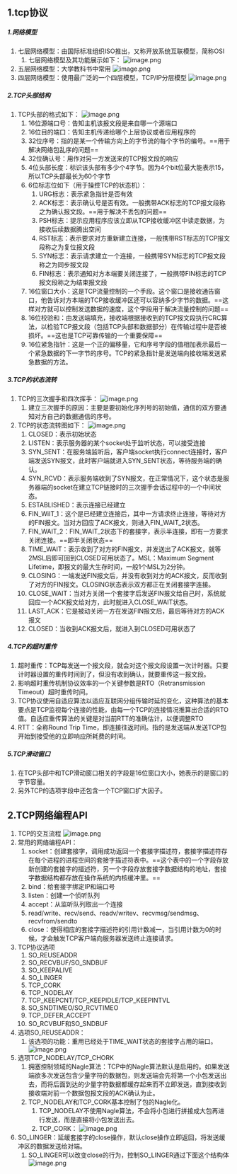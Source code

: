 ## 1.tcp协议
##### 1.网络模型
1. 七层网络模型：由国际标准组织ISO推出，又称开放系统互联模型，简称OSI
    1. 七层网络模型及其功能展示如下：
    ![image.png](https://upload-images.jianshu.io/upload_images/17728742-0e145a2423aa2fdb.png?imageMogr2/auto-orient/strip%7CimageView2/2/w/1240)
2. 五层网络模型：大学教科书中常用
![image.png](https://upload-images.jianshu.io/upload_images/17728742-915fdff68b97cf32.png?imageMogr2/auto-orient/strip%7CimageView2/2/w/1240)
3. 四层网络模型：使用最广泛的一个四层模型，TCP/IP分层模型
![image.png](https://upload-images.jianshu.io/upload_images/17728742-b0b6629c14834aa2.png?imageMogr2/auto-orient/strip%7CimageView2/2/w/1240)
##### 2.TCP头部结构
1. TCP头部的格式如下：
![image.png](https://upload-images.jianshu.io/upload_images/17728742-c560ab7d7221f18a.png?imageMogr2/auto-orient/strip%7CimageView2/2/w/1240)
    1. 16位源端口号：告知主机该报文段是来自哪一个源端口
    2. 16位目的端口：告知主机传递给哪个上层协议或者应用程序的
    3. 32位序号：指的是某一个传输方向上的字节流的每个字节的编号。==用于解决网络包乱序的问题==
    4. 32位确认号：用作对另一方发送来的TCP报文段的响应
    5. 4位头部长度：标识该头部有多少个4字节。因为4个bit位最大能表示15，所以TCP头部最长为60个字节
    6. 6位标志位如下（用于操控TCP的状态机）：
        1. URG标志：表示紧急指针是否有效
        2. ACK标志：表示确认号是否有效。一般携带ACK标志的TCP报文段称之为确认报文段。==用于解决不丢包的问题==
        3. PSH标志：提示应用程序应该立即从TCP接收缓冲区中读走数据，为接收后续数据腾出空间
        4. RST标志：表示要求对方重新建立连接，一般携带RST标志的TCP报文段称之为复位报文段
        5. SYN标志：表示请求建立一个连接，一般携带SYN标志的TCP报文段称之为同步报文段
        6. FIN标志：表示通知对方本端要关闭连接了，一般携带FIN标志的TCP报文段称之为结束报文段
    7. 16位窗口大小：这是TCP流量控制的一个手段。这个窗口是接收通告窗口，他告诉对方本端的TCP接收缓冲区还可以容纳多少字节的数据。==这样对方就可以控制发送数据的速度，这个字段用于解决流量控制的问题==
    8. 16位校验和：由发送端填充，接收端根据接收到的TCP报文段执行CRC算法，以检验TCP报文段（包括TCP头部和数据部分）在传输过程中是否被损坏。==这也是TCP可靠传输的一个重要保障==
    9. 16位紧急指针：这是一个正的偏移量，它和序号字段的值相加表示最后一个紧急数据的下一字节的序号。TCP的紧急指针是发送端向接收端发送紧急数据的方法。
##### 3.TCP的状态流转
1. TCP的三次握手和四次挥手：
![image.png](https://upload-images.jianshu.io/upload_images/17728742-41531072f39160db.png?imageMogr2/auto-orient/strip%7CimageView2/2/w/1240)
    1. 建立三次握手的原因：主要是要初始化序列号的初始值，通信的双方要通知对方自己的数据通信的序号。
2. TCP的状态流转图如下：
![image.png](https://upload-images.jianshu.io/upload_images/17728742-2729d8b954573196.png?imageMogr2/auto-orient/strip%7CimageView2/2/w/1240)
    1. CLOSED：表示初始状态
    2. LISTEN：表示服务器的某个socket处于监听状态，可以接受连接
    3. SYN_SENT：在服务端监听后，客户端socket执行connect连接时，客户端发送SYN报文，此时客户端就进入SYN_SENT状态，等待服务端的确认。
    4. SYN_RCVD：表示服务端收到了SYN报文，在正常情况下，这个状态是服务器端的socket在建立TCP链接时的三次握手会话过程中的一个中间状态。
    5. ESTABLISHED：表示连接已经建立
    6. FIN_WiIT_1：这个是已经建立连接后，其中一方请求终止连接，等待对方的FIN报文。当对方回应了ACK报文，则进入FIN_WAIT_2状态。
    7. FIN_WAIT_2：FIN_WAIT_2状态下的套接字，表示半连接，即有一方要求关闭连接。==即半关闭状态==
    8. TIME_WAIT：表示收到了对方的FIN报文，并发送出了ACK报文，就等2MSL后即可回到CLOSED可用状态了。MSL：Maximum Segment Lifetime，即报文的最大生存时间，一般1个MSL为2分钟。
    9. CLOSING：一端发送FIN报文后，并没有收到对方的ACK报文，反而收到了对方的FIN报文。CLOSING状态表示双方都正在关闭套接字连接。
    10. CLOSE_WAIT：当对方关闭一个套接字后发送FIN报文给自己时，系统就回应一个ACK报文给对方，此时就进入CLOSE_WAIT状态。
    11. LAST_ACK：它是被动关闭一方在发送FIN报文后，最后等待对方的ACK报文
    12. CLOSED：当收到ACK报文后，就进入到CLOSED可用状态了
##### 4.TCP的超时重传
1. 超时重传：TCP每发送一个报文段，就会对这个报文段设置一次计时器。只要计时器设置的重传时间到了，但没有收到确认，就要重传这一报文段。
2. 影响超时重传机制协议效率的一个关键参数是RTO（Retransmission Timeout）超时重传时间。
3. TCP协议使用自适应算法以适应互联网分组传输时延的变化，这种算法的基本要点是TCP监视每个连接的性能，由每一个TCP的连接情况推算出合适的RTO值。自适应重传算法的关键是对当前RTT的准确估计，以便调整RTO
4. RTT：全称Round Trip Time，即连接往返时间。指的是发送端从发送TCP包开始到接受他的立即响应所耗费的时间。
##### 5.TCP滑动窗口
1. 在TCP头部中和TCP滑动窗口相关的字段是16位窗口大小，她表示的是窗口的字节容量。
2. 另外TCP的选项字段中还包含一个TCP窗口扩大因子。
## 2.TCP网络编程API
1. TCP的交互流程
![image.png](https://upload-images.jianshu.io/upload_images/17728742-cf0473037c17b926.png?imageMogr2/auto-orient/strip%7CimageView2/2/w/1240)
2. 常用的网络编程API：
    1. socket：创建套接字，调用成功返回一个套接字描述符，套接字描述符存在每个进程的进程空间的套接字描述符表中。==这个表中的一个字段存放新创建的套接字的描述符，另一个字段存放套接字数据结构的地址，套接字数据结构都存放在操作系统的内核缓冲里。==
    2. bind：给套接字绑定IP和端口号
    3. listen：创建一个侦听队列
    4. accept：从监听队列取出一个连接
    5. read/write、recv/send、readv/writev、recvmsg/sendmsg、recvfrom/sendto
    6. close：使得相应的套接字描述符的引用计数减一，当引用计数为0的时候，才会触发TCP客户端向服务器发送终止连接请求。
3. TCP协议选项
    1. SO_REUSEADDR
    2. SO_RECVBUF/SO_SNDBUF
    3. SO_KEEPALIVE
    4. SO_LINGER
    5. TCP_CORK
    6. TCP_NODELAY
    7. TCP_KEEPCNT/TCP_KEEPIDLE/TCP_KEEPINTVL
    8. SO_SNDTIMEO/SO_RCVTIMEO
    9. TCP_DEFER_ACCEPT
    10. SO_RCVBUF和SO_SNDBUF
4. 选项SO_REUSEADDR：
    1. 该选项的功能：重用已经处于TIME_WAIT状态的套接字占用的端口。
    ![image.png](https://upload-images.jianshu.io/upload_images/17728742-1f44cb084cbeb1aa.png?imageMogr2/auto-orient/strip%7CimageView2/2/w/1240)
5. 选项TCP_NODELAY/TCP_CHORK
    1. 拥塞控制领域的Nagle算法：TCP中的Nagle算法默认是启用的。如果发送端欲多次发送包含少量字符的数据包，则发送端会先将第一个小包发送出去，而将后面到达的少量字符数据都缓存起来而不立即发送，直到接收到接收端对前一个数据包报文段的ACK确认为止。
    2. TCP_NODELAY和TCP_CORK基本控制了包的Nagle化。
        1. TCP_NODELAY不使用Nagle算法，不会将小包进行拼接成大包再进行发送，而是直接将小包发送出去。
        2. TCP_CORK：
        ![image.png](https://upload-images.jianshu.io/upload_images/17728742-92ca423f565de643.png?imageMogr2/auto-orient/strip%7CimageView2/2/w/1240)
6. SO_LINGER：延缓套接字的close操作，默认close操作立即返回，将发送缓冲区的数据发送给对端。
    1. SO_LINGER可以改变close的行为，控制SO_LINGER通过下面这个结构体
    ![image.png](https://upload-images.jianshu.io/upload_images/17728742-6eceec7db8807808.png?imageMogr2/auto-orient/strip%7CimageView2/2/w/1240)
